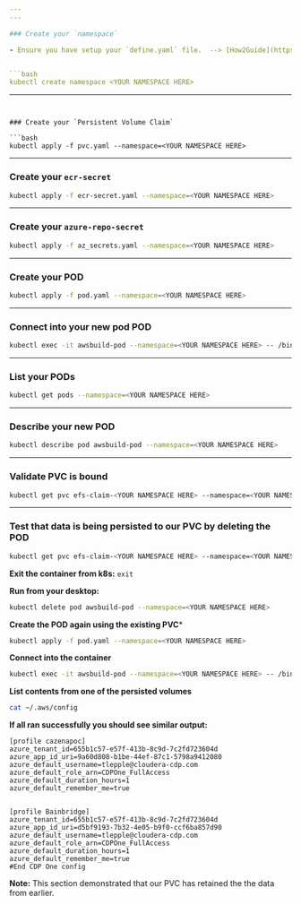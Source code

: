 ```yaml
---
---

### Create your `namespace`

- Ensure you have setup your `define.yaml` file.  --> [How2Guide](https://nexuscognitive.atlassian.net/wiki/spaces/CDPSAASTeam/pages/208732161/K8s+-+How+to+Create+a+Service+Account+and+Credentials+to+access+EKS+Cluster)


```bash
kubectl create namespace <YOUR NAMESPACE HERE>
```

---
```


### Create your `Persistent Volume Claim`

```bash
kubectl apply -f pvc.yaml --namespace=<YOUR NAMESPACE HERE>
```

---

### Create your `ecr-secret`

```bash
kubectl apply -f ecr-secret.yaml --namespace=<YOUR NAMESPACE HERE>
```


---

### Create your `azure-repo-secret`

```bash
kubectl apply -f az_secrets.yaml --namespace=<YOUR NAMESPACE HERE>
```

---

### Create your POD 

```bash
kubectl apply -f pod.yaml --namespace=<YOUR NAMESPACE HERE>
```

---

### Connect into your new pod POD 

```bash
kubectl exec -it awsbuild-pod --namespace=<YOUR NAMESPACE HERE> -- /bin/bash
```
---

### List your PODs

```bash
kubectl get pods --namespace=<YOUR NAMESPACE HERE>
```

---

### Describe your new POD 

```bash
kubectl describe pod awsbuild-pod --namespace=<YOUR NAMESPACE HERE>
```


---

### Validate PVC is bound

```bash
kubectl get pvc efs-claim-<YOUR NAMESPACE HERE> --namespace=<YOUR NAMESPACE HERE>
```


---

### Test that data is being persisted to our PVC by deleting the POD

```bash
kubectl get pvc efs-claim-<YOUR NAMESPACE HERE> --namespace=<YOUR NAMESPACE HERE>
```


**Exit the container from k8s:** `exit`

**Run from your desktop:**

```bash
kubectl delete pod awsbuild-pod --namespace=<YOUR NAMESPACE HERE>
```

**Create the POD again using the existing PVC***

```bash
kubectl apply -f pod.yaml --namespace=<YOUR NAMESPACE HERE>
```

**Connect into the container**

```bash
kubectl exec -it awsbuild-pod --namespace=<YOUR NAMESPACE HERE> -- /bin/bash
```

**List contents from one of the persisted volumes**

```bash
cat ~/.aws/config
```

**If all ran successfully you should see similar output:**

```text
[profile cazenapoc]
azure_tenant_id=655b1c57-e57f-413b-8c9d-7c2fd723604d
azure_app_id_uri=9a60d808-b1be-44ef-87c1-5798a9412080
azure_default_username=tlepple@cloudera-cdp.com
azure_default_role_arn=CDPOne_FullAccess
azure_default_duration_hours=1
azure_default_remember_me=true


[profile Bainbridge]
azure_tenant_id=655b1c57-e57f-413b-8c9d-7c2fd723604d
azure_app_id_uri=d5bf9193-7b32-4e05-b9f0-ccf6ba857d90
azure_default_username=tlepple@cloudera-cdp.com
azure_default_role_arn=CDPOne_FullAccess
azure_default_duration_hours=1
azure_default_remember_me=true
#End CDP One config
```

**Note:** This section demonstrated that our PVC has retained the the data from earlier.
